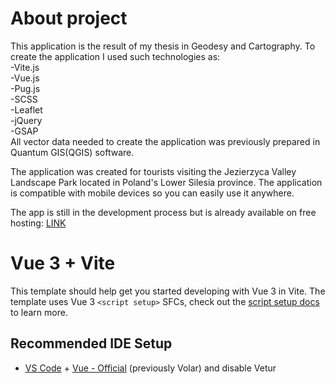 # About project

This application is the result of my thesis in Geodesy and Cartography. To create the application I used such technologies as:<br>
-Vite.js<br>
-Vue.js<br>
-Pug.js<br>
-SCSS<br>
-Leaflet<br>
-jQuery<br>
-GSAP<br>
All vector data needed to create the application was previously prepared in Quantum GIS(QGIS) software.<br>

The application was created for tourists visiting the Jezierzyca Valley Landscape Park located in Poland's Lower Silesia province. The application is compatible with mobile devices so you can easily use it anywhere.<br>

The app is still in the development process but is already available on free hosting: [LINK](dev-dolina.netlify.app) <br>

# Vue 3 + Vite

This template should help get you started developing with Vue 3 in Vite. The template uses Vue 3 `<script setup>` SFCs, check out the [script setup docs](https://v3.vuejs.org/api/sfc-script-setup.html#sfc-script-setup) to learn more.

## Recommended IDE Setup

- [VS Code](https://code.visualstudio.com/) + [Vue - Official](https://marketplace.visualstudio.com/items?itemName=Vue.volar) (previously Volar) and disable Vetur
